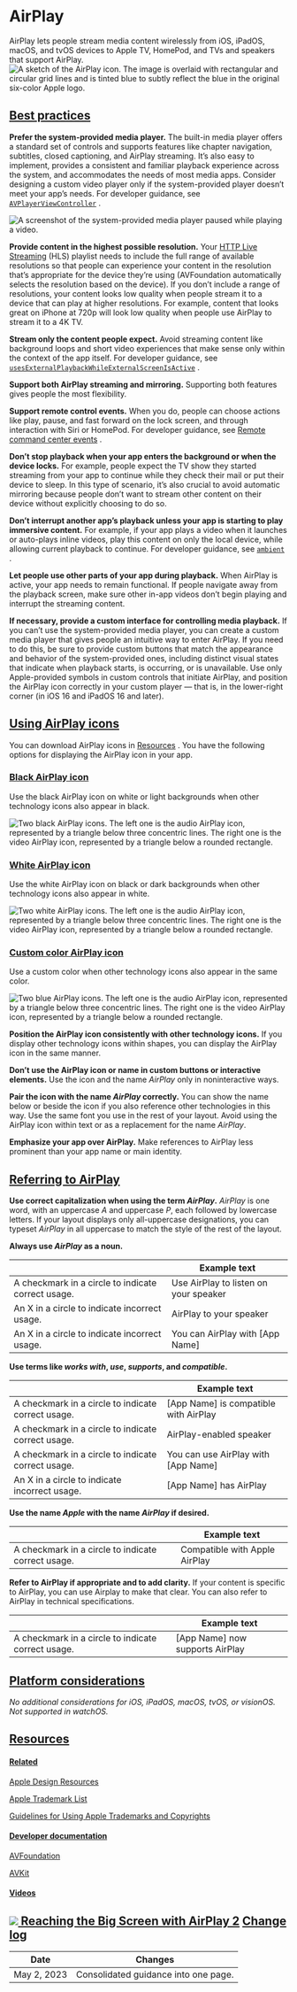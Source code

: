 AirPlay
=======

AirPlay lets people stream media content wirelessly from iOS, iPadOS, macOS, and tvOS devices to Apple TV, HomePod, and TVs and speakers that support AirPlay.![A sketch of the AirPlay icon. The image is overlaid with rectangular and circular grid lines and is tinted blue to subtly reflect the blue in the original six-color Apple logo.](https://docs-assets.developer.apple.com/published/593648369fde5b646fed363f6b420ccd/technologies-AirPlay-intro@2x.png)

[Best practices](/design/human-interface-guidelines/airplay#Best-practices)
---------------------------------------------------------------------------

**Prefer the system-provided media player.** The built-in media player offers a standard set of controls and supports features like chapter navigation, subtitles, closed captioning, and AirPlay streaming. It’s also easy to implement, provides a consistent and familiar playback experience across the system, and accommodates the needs of most media apps. Consider designing a custom video player only if the system-provided player doesn’t meet your app’s needs. For developer guidance, see [`AVPlayerViewController`](/documentation/avkit/avplayerviewcontroller)
.

![A screenshot of the system-provided media player paused while playing a video.](https://docs-assets.developer.apple.com/published/da160e90a76a85dc2cd8e2a0da42754e/airplay-video-screen@2x.png)

**Provide content in the highest possible resolution.** Your [HTTP Live Streaming](https://developer.apple.com/documentation/http_live_streaming)
 (HLS) playlist needs to include the full range of available resolutions so that people can experience your content in the resolution that’s appropriate for the device they’re using (AVFoundation automatically selects the resolution based on the device). If you don’t include a range of resolutions, your content looks low quality when people stream it to a device that can play at higher resolutions. For example, content that looks great on iPhone at 720p will look low quality when people use AirPlay to stream it to a 4K TV.

**Stream only the content people expect.** Avoid streaming content like background loops and short video experiences that make sense only within the context of the app itself. For developer guidance, see [`usesExternalPlaybackWhileExternalScreenIsActive`](/documentation/avfoundation/avplayer/1624255-usesexternalplaybackwhileexterna)
.

**Support both AirPlay streaming and mirroring.** Supporting both features gives people the most flexibility.

**Support remote control events.** When you do, people can choose actions like play, pause, and fast forward on the lock screen, and through interaction with Siri or HomePod. For developer guidance, see [Remote command center events](/documentation/mediaplayer/remote_command_center_events)
.

**Don’t stop playback when your app enters the background or when the device locks.** For example, people expect the TV show they started streaming from your app to continue while they check their mail or put their device to sleep. In this type of scenario, it’s also crucial to avoid automatic mirroring because people don’t want to stream other content on their device without explicitly choosing to do so.

**Don’t interrupt another app’s playback unless your app is starting to play immersive content.** For example, if your app plays a video when it launches or auto-plays inline videos, play this content on only the local device, while allowing current playback to continue. For developer guidance, see [`ambient`](/documentation/avfaudio/avaudiosession/category/1616560-ambient)
.

**Let people use other parts of your app during playback.** When AirPlay is active, your app needs to remain functional. If people navigate away from the playback screen, make sure other in-app videos don’t begin playing and interrupt the streaming content.

**If necessary, provide a custom interface for controlling media playback.** If you can’t use the system-provided media player, you can create a custom media player that gives people an intuitive way to enter AirPlay. If you need to do this, be sure to provide custom buttons that match the appearance and behavior of the system-provided ones, including distinct visual states that indicate when playback starts, is occurring, or is unavailable. Use only Apple-provided symbols in custom controls that initiate AirPlay, and position the AirPlay icon correctly in your custom player — that is, in the lower-right corner (in iOS 16 and iPadOS 16 and later).

[Using AirPlay icons](/design/human-interface-guidelines/airplay#Using-AirPlay-icons)
-------------------------------------------------------------------------------------

You can download AirPlay icons in [Resources](https://developer.apple.com/design/resources/)
. You have the following options for displaying the AirPlay icon in your app.

### [Black AirPlay icon](/design/human-interface-guidelines/airplay#Black-AirPlay-icon)

Use the black AirPlay icon on white or light backgrounds when other technology icons also appear in black.

![Two black AirPlay icons. The left one is the audio AirPlay icon, represented by a triangle below three concentric lines. The right one is the video AirPlay icon, represented by a triangle below a rounded rectangle.](https://docs-assets.developer.apple.com/published/86e9b97be338e8f54764489242441e37/airplay-black-icon-set@2x.png)

### [White AirPlay icon](/design/human-interface-guidelines/airplay#White-AirPlay-icon)

Use the white AirPlay icon on black or dark backgrounds when other technology icons also appear in white.

![Two white AirPlay icons. The left one is the audio AirPlay icon, represented by a triangle below three concentric lines. The right one is the video AirPlay icon, represented by a triangle below a rounded rectangle.](https://docs-assets.developer.apple.com/published/62baec25a6d8215e9f28971b08bf18b3/airplay-white-icon-set@2x.png)

### [Custom color AirPlay icon](/design/human-interface-guidelines/airplay#Custom-color-AirPlay-icon)

Use a custom color when other technology icons also appear in the same color.

![Two blue AirPlay icons. The left one is the audio AirPlay icon, represented by a triangle below three concentric lines. The right one is the video AirPlay icon, represented by a triangle below a rounded rectangle.](https://docs-assets.developer.apple.com/published/91abb9f30406a70ef7f08541fd4e191b/airplay-custom-color-icon-set@2x.png)

**Position the AirPlay icon consistently with other technology icons.** If you display other technology icons within shapes, you can display the AirPlay icon in the same manner.

**Don’t use the AirPlay icon or name in custom buttons or interactive elements.** Use the icon and the name *AirPlay* only in noninteractive ways.

**Pair the icon with the name *AirPlay* correctly.** You can show the name below or beside the icon if you also reference other technologies in this way. Use the same font you use in the rest of your layout. Avoid using the AirPlay icon within text or as a replacement for the name *AirPlay*.

**Emphasize your app over AirPlay.** Make references to AirPlay less prominent than your app name or main identity.

[Referring to AirPlay](/design/human-interface-guidelines/airplay#Referring-to-AirPlay)
---------------------------------------------------------------------------------------

**Use correct capitalization when using the term *AirPlay*.** *AirPlay* is one word, with an uppercase *A* and uppercase *P*, each followed by lowercase letters. If your layout displays only all-uppercase designations, you can typeset *AirPlay* in all uppercase to match the style of the rest of the layout.

**Always use *AirPlay* as a noun.**



|  | Example text |
| --- | --- |
| A checkmark in a circle to indicate correct usage. | Use AirPlay to listen on your speaker |
| An X in a circle to indicate incorrect usage. | AirPlay to your speaker |
| An X in a circle to indicate incorrect usage. | You can AirPlay with [App Name] |

**Use terms like *works with*, *use*, *supports*, and *compatible*.**



|  | Example text |
| --- | --- |
| A checkmark in a circle to indicate correct usage. | [App Name] is compatible with AirPlay |
| A checkmark in a circle to indicate correct usage. | AirPlay-enabled speaker |
| A checkmark in a circle to indicate correct usage. | You can use AirPlay with [App Name] |
| An X in a circle to indicate incorrect usage. | [App Name] has AirPlay |

**Use the name *Apple* with the name *AirPlay* if desired.**



|  | Example text |
| --- | --- |
| A checkmark in a circle to indicate correct usage. | Compatible with Apple AirPlay |

**Refer to AirPlay if appropriate and to add clarity.** If your content is specific to AirPlay, you can use Airplay to make that clear. You can also refer to AirPlay in technical specifications.



|  | Example text |
| --- | --- |
| A checkmark in a circle to indicate correct usage. | [App Name] now supports AirPlay |

[Platform considerations](/design/human-interface-guidelines/airplay#Platform-considerations)
---------------------------------------------------------------------------------------------

*No additional considerations for iOS, iPadOS, macOS, tvOS, or visionOS. Not supported in watchOS.*

[Resources](/design/human-interface-guidelines/airplay#Resources)
-----------------------------------------------------------------

#### [Related](/design/human-interface-guidelines/airplay#Related)

[Apple Design Resources](https://developer.apple.com/design/resources/)


[Apple Trademark List](https://www.apple.com/legal/intellectual-property/trademark/appletmlist.html)


[Guidelines for Using Apple Trademarks and Copyrights](https://www.apple.com/legal/intellectual-property/guidelinesfor3rdparties.html)


#### [Developer documentation](/design/human-interface-guidelines/airplay#Developer-documentation)

[AVFoundation](/documentation/avfoundation)


[AVKit](/documentation/avkit)


#### [Videos](/design/human-interface-guidelines/airplay#Videos)

[![](https://devimages-cdn.apple.com/wwdc-services/images/48/8FCAD355-E1A3-4407-9261-95A3D6026DE8/2661_wide_250x141_1x.jpg) Reaching the Big Screen with AirPlay 2](https://developer.apple.com/videos/play/wwdc2019/501) 
[Change log](/design/human-interface-guidelines/airplay#Change-log)
-------------------------------------------------------------------



| Date | Changes |
| --- | --- |
| May 2, 2023 | Consolidated guidance into one page. |

